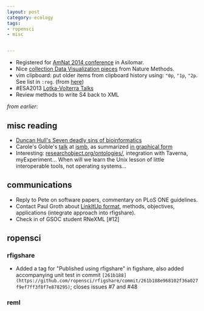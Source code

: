 ```yaml
---
layout: post
category: ecology
tags: 
- ropensci
- misc


---
```


- Registered for [AmNat 2014 conference](http://w3.biosci.utexas.edu/amnatasilomar) in Asilomar.  
- Nice [collection Data Visualization pieces](http://blogs.nature.com/methagora/2013/07/data-visualization-points-of-view.html) from Nature Methods. 
- vim clipboard: put older items from clipboard history using: `"0p`, `"1p`, `"2p`. See list in `:reg`.  (from [here](http://mkaz.com/solog/system/vim-cheat-sheet.html))
- #ESA2013 [Lotka-Volterra Talks](http://fiesta.bren.ucsb.edu/~kendall/LV-talks-2013.html)
- Review methods to write S4 back to XML


_from earlier_:

## misc reading

- [Duncan Hull's Seven deadly sins of bioinformatics](http://www.slideshare.net/dullhunk/the-seven-deadly-sins-of-bioinformatics)
- Carole's Goble's [talk](http://t.co/srxvCafNB5) at [ismb](http://t.co/4WAB3PczGT), as summarized [in graphical form](http://farm3.staticflickr.com/2877/9367535795_1fd45ba0de_c.jpg)
- Interesting: [researchobject.org/ontologies/](http://www.researchobject.org/ontologies/), integration with Taverna, myExperiment... When will we learn the Unix lesson of little interoperable tools, not operating systems...

## communications

- Reply to Pete on software papers, commentary on PLoS ONE guidelines.  
- Contact Paul Groth about [LinkItUp format](), methods, objectives, applications (integrate approach into rfigshare).
- Check in of GSOC student RNeXML [#12]

## ropensci 


### rfigshare

- Added a tag for "Published using rfigshare" in figshare, also added accompanying unit test in commit `[261b188](https://github.com/ropensci/rfigshare/commit/261b188e968102f36a027f9ef7ff3f8f7e878295)`; closes issues #7 and #48

### reml


